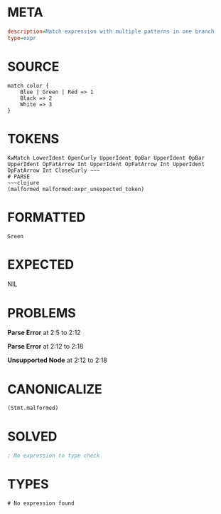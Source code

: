 # META
~~~ini
description=Match expression with multiple patterns in one branch
type=expr
~~~
# SOURCE
~~~roc
match color {
    Blue | Green | Red => 1
    Black => 2
    White => 3
}
~~~
# TOKENS
~~~text
KwMatch LowerIdent OpenCurly UpperIdent OpBar UpperIdent OpBar UpperIdent OpFatArrow Int UpperIdent OpFatArrow Int UpperIdent OpFatArrow Int CloseCurly ~~~
# PARSE
~~~clojure
(malformed malformed:expr_unexpected_token)
~~~
# FORMATTED
~~~roc
Green 
~~~
# EXPECTED
NIL
# PROBLEMS
**Parse Error**
at 2:5 to 2:12

**Parse Error**
at 2:12 to 2:18

**Unsupported Node**
at 2:12 to 2:18

# CANONICALIZE
~~~clojure
(Stmt.malformed)
~~~
# SOLVED
~~~clojure
; No expression to type check
~~~
# TYPES
~~~roc
# No expression found
~~~
